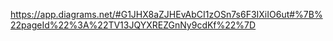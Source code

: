 https://app.diagrams.net/#G1JHX8aZJHEvAbCI1zOSn7s6F3IXiIO6ut#%7B%22pageId%22%3A%22TV13JQYXREZGnNy9cdKf%22%7D
